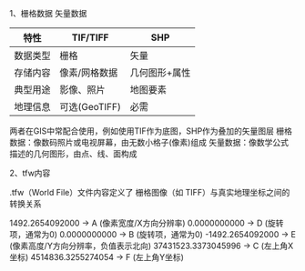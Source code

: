 1、栅格数据 矢量数据

| 特性   | TIF/TIFF    | SHP     |
| ---- | ----------- | ------- |
| 数据类型 | 栅格          | 矢量      |
| 存储内容 | 像素/网格数据     | 几何图形+属性 |
| 典型用途 | 影像、照片       | 地图要素    |
| 地理信息 | 可选(GeoTIFF) | 必需      |

两者在GIS中常配合使用，例如使用TIF作为底图，SHP作为叠加的矢量图层
栅格数据：像数码照片或电视屏幕，由无数小格子(像素)组成
矢量数据：像数学公式描述的几何图形，由点、线、面构成


2、tfw内容

.tfw（World File）文件内容定义了 栅格图像（如 TIFF）与真实地理坐标之间的转换关系

1492.2654092000   → A (像素宽度/X方向分辨率)
0.0000000000      → D (旋转项，通常为0)
0.0000000000      → B (旋转项，通常为0)
-1492.2654092000  → E (像素高度/Y方向分辨率，负值表示北向)
37431523.3373045996 → C (左上角X坐标)
4514836.3255274054  → F (左上角Y坐标)